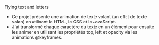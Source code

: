 Flying text and letters

- Ce projet présente une animation de texte volant (un effet de texte volan) en utilisant le HTML, le CSS et le JavaScript.
- J'ai transformé chaque caractère du texte en un élément <span> pour ensuite les animer en utilisant les propriétés top, left et opacity via les animations @keyframes.
